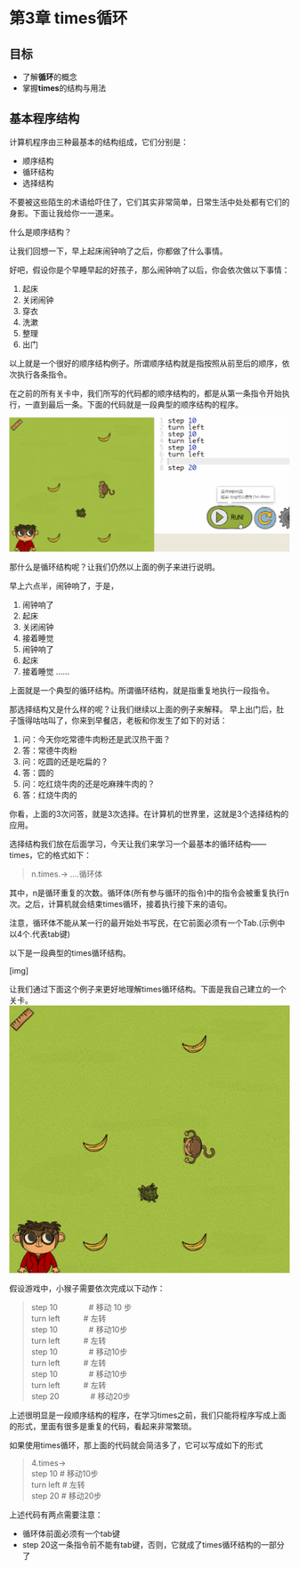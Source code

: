 # 第3章 times循环
## 目标 ##
* 了解**循环**的概念
* 掌握**times**的结构与用法

## 基本程序结构 ##

计算机程序由三种最基本的结构组成，它们分别是：<br>
* 顺序结构
* 循环结构
* 选择结构

不要被这些陌生的术语给吓住了，它们其实非常简单，日常生活中处处都有它们的身影。下面让我给你一一道来。<br>

什么是顺序结构？

让我们回想一下，早上起床闹钟响了之后，你都做了什么事情。

好吧，假设你是个早睡早起的好孩子，那么闹钟响了以后，你会依次做以下事情：
1. 起床
2. 关闭闹钟
3. 穿衣
4. 洗漱
5. 整理
6. 出门

以上就是一个很好的顺序结构例子。所谓顺序结构就是指按照从前至后的顺序，依次执行各条指令。

在之前的所有关卡中，我们所写的代码都的顺序结构的，都是从第一条指令开始执行，一直到最后一条。下面的代码就是一段典型的顺序结构的程序。

![img](https://github.com/icuic/cm/raw/master/image/3_times/order.gif "猴博士")

那什么是循环结构呢？让我们仍然以上面的例子来进行说明。

早上六点半，闹钟响了，于是，
1. 闹钟响了
2. 起床
3. 关闭闹钟
4. 接着睡觉
5. 闹钟响了
6. 起床
7. 接着睡觉
......

上面就是一个典型的循环结构。所谓循环结构，就是指重复地执行一段指令。

那选择结构又是什么样的呢？让我们继续以上面的例子来解释。
早上出门后，肚子饿得咕咕叫了，你来到早餐店，老板和你发生了如下的对话：
1. 问：今天你吃常德牛肉粉还是武汉热干面？
2. 答：常德牛肉粉
3. 问：吃圆的还是吃扁的？
4. 答：圆的
5. 问：吃红烧牛肉的还是吃麻辣牛肉的？
6. 答：红烧牛肉的

你看，上面的3次问答，就是3次选择。在计算机的世界里，这就是3个选择结构的应用。

选择结构我们放在后面学习，今天让我们来学习一个最基本的循环结构——times，它的格式如下：
> n.times.->
> ....循环体

其中，n是循环重复的次数。循环体(所有参与循环的指令)中的指令会被重复执行n次。之后，计算机就会结束times循环，接着执行接下来的语句。

注意，循环体不能从某一行的最开始处书写民，在它前面必须有一个Tab.(示例中以4个.代表tab键)

以下是一段典型的times循环结构。

[img]

让我们通过下面这个例子来更好地理解times循环结构。下面是我自己建立的一个关卡。
![challenges_times](https://github.com/icuic/cm/raw/master/image/3_times/challenges_times.gif "题面")

假设游戏中，小猴子需要依次完成以下动作：
> step 10　　　　# 移动 10 步 <br>
> turn left　　　# 左转 <br>
> step 10　　　　# 移动10步 <br>
> turn left　　　# 左转 <br>
> step 10　　　　# 移动10步 <br>
> turn left　　　# 左转 <br>
> step 10　　　　# 移动10步 <br>
> turn left　　　# 左转 <br>
> step 20　　　　# 移动20步 <br>

上述很明显是一段顺序结构的程序，在学习times之前，我们只能将程序写成上面的形式，里面有很多是重复的代码，看起来非常繁琐。

如果使用times循环，那上面的代码就会简洁多了，它可以写成如下的形式
> 4.times-> <br>
>     step 10   # 移动10步<br>
>     turn left # 左转<br>
> step 20       # 移动20步<br>

上述代码有两点需要注意：
* 循环体前面必须有一个tab键
* step 20这一条指令前不能有tab键，否则，它就成了times循环结构的一部分了

